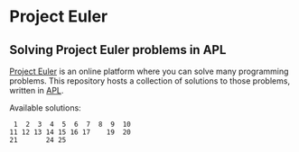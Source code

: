 # Project Euler

## Solving Project Euler problems in APL

[Project Euler] is an online platform where you can solve many programming problems.
This repository hosts a collection of solutions to those problems, written in [APL].

Available solutions:

     1  2  3  4  5  6  7  8  9  10
    11 12 13 14 15 16 17    19  20
    21       24 25

[Project Euler]: https://projecteuler.net
[APL]: https://apl.wiki
